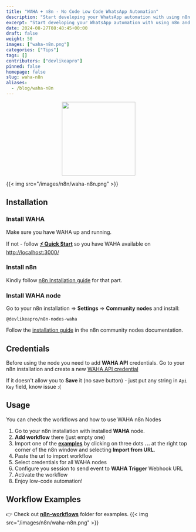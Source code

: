 ```yaml
---
title: "WAHA + n8n - No Code Low Code WhatsApp Automation"
description: "Start developing your WhatsApp automation with using n8n and WAHA in pair!"
excerpt: "Start developing your WhatsApp automation with using n8n and WAHA in pair!"
date: 2024-08-27T08:48:45+00:00
draft: false
weight: 50
images: ["waha-n8n.png"]
categories: ["Tips"]
tags: []
contributors: ["devlikeapro"]
pinned: false
homepage: false
slug: waha-n8n
aliases:
  - /blog/waha-n8n
---
```


<p align="center">
  <img src="/images/n8n/WAHA+n8n.png" width='200'/>
</p>

{{< img src="/images/n8n/waha-n8n.png" >}}

## Installation

### Install WAHA
Make sure you have WAHA up and running.

If not - follow
[**⚡ Quick Start**](https://waha.devlike.pro/docs/overview/quick-start/)
so you have WAHA available on
[http://localhost:3000/](http://localhost:3000/)

### Install n8n
Kindly follow [n8n Installation guide](https://docs.n8n.io/hosting/installation/docker/#starting-n8n) for that part.


### Install WAHA node
Go to your n8n installation => **Settings** => **Community nodes** and install:

```
@devlikeapro/n8n-nodes-waha
```

Follow the [installation guide](https://docs.n8n.io/integrations/community-nodes/installation/) in the n8n community nodes documentation.

## Credentials

Before using the node you need to add **WAHA API** credentials.
Go to your n8n installation and create a new
[WAHA API credential](https://docs.n8n.io/credentials/add-edit-credentials/)

If it doesn't allow you to **Save** it (no save button) - just put any string in `Api Key` field, know issue :(

## Usage
You can check the workflows and how to use WAHA n8n Nodes
1. Go to your n8n installation with installed **WAHA** node.
2. **Add workflow** there (just empty one)
3. Import one of the [**examples**](https://github.com/devlikeapro/n8n-nodes-waha/tree/master/n8n-workflows) by clicking on three dots **...** at the right top corner
   of the n8n window and selecting **Import from URL**.
4. Paste the url to import workflow
5. Select credentials for all WAHA nodes
6. Configure you session to send event to **WAHA Trigger** Webhook URL
7. Activate the workflow
8. Enjoy low-code automation!


## Workflow Examples
👉 Check out [**n8n-workflows**](https://github.com/devlikeapro/n8n-nodes-waha/tree/master/n8n-workflows) folder for examples.
{{< img src="/images/n8n/waha-n8n.png" >}}

